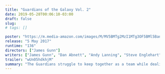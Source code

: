 ```yaml
---
title: "Guardians of the Galaxy Vol. 2"
date: 2019-05-28T00:06:10-03:00
draft: false
slug:
# tags: []

poster: "https://m.media-amazon.com/images/M/MV5BMTg2MzI1MTg3OF5BMl5BanBnXkFtZTgwNTU3NDA2MTI@._V1_SY1000_CR0,0,674,1000_AL_.jpg"
release: "5 May 2017"
runtime: "136"
directors: ["James Gunn"]
writers: ["James Gunn", "Dan Abnett", "Andy Lanning", "Steve Englehart", "Steve Gan", "Jim Starlin", "Stan Lee", "Larry Lieber", "Jack Kirby", "Bill Mantlo", "Keith Giffen", "Steve Gerber", "Val Mayerik"]
trailer: "wUn05hdkhjM"
summary: "The Guardians struggle to keep together as a team while dealing with their personal family issues, notably Star-Lord's encounter with his father the ambitious celestial being Ego."
---
```



